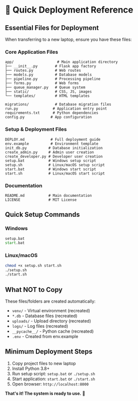 # 🚀 Quick Deployment Reference

## Essential Files for Deployment

When transferring to a new laptop, ensure you have these files:

### Core Application Files
```
app/                    # Main application directory
├── __init__.py        # Flask app factory
├── routes.py          # Web routes
├── models.py          # Database models
├── pipeline.py        # Processing pipeline
├── forms.py           # Web forms
├── queue_manager.py   # Queue system
├── static/            # CSS, JS, images
└── templates/         # HTML templates

migrations/            # Database migration files
run.py                # Application entry point
requirements.txt      # Python dependencies
config.py            # App configuration
```

### Setup & Deployment Files
```
DEPLOY.md            # Full deployment guide
env.example          # Environment template
init_db.py          # Database initialization
create_admin.py     # Admin user creation
create_developer.py # Developer user creation
setup.bat           # Windows setup script
setup.sh            # Linux/macOS setup script
start.bat           # Windows start script
start.sh            # Linux/macOS start script
```

### Documentation
```
README.md           # Main documentation
LICENSE             # MIT License
```

## Quick Setup Commands

### Windows
```cmd
setup.bat
start.bat
```

### Linux/macOS
```bash
chmod +x setup.sh start.sh
./setup.sh
./start.sh
```

## What NOT to Copy

These files/folders are created automatically:
- `venv/` - Virtual environment (recreated)
- `*.db` - Database files (recreated)
- `uploads/` - Upload directory (recreated)
- `logs/` - Log files (recreated)
- `__pycache__/` - Python cache (recreated)
- `.env` - Created from env.example

## Minimum Deployment Steps

1. Copy project files to new laptop
2. Install Python 3.8+
3. Run setup script: `setup.bat` or `./setup.sh`
4. Start application: `start.bat` or `./start.sh`
5. Open browser: `http://localhost:8000`

**That's it! The system is ready to use.** 🎉 